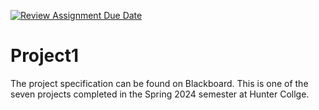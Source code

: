 [![Review Assignment Due Date](https://classroom.github.com/assets/deadline-readme-button-24ddc0f5d75046c5622901739e7c5dd533143b0c8e959d652212380cedb1ea36.svg)](https://classroom.github.com/a/kuHzDhWw)
# Project1  

The project specification can be found on Blackboard. This is one of the seven projects completed in the Spring 2024 semester at Hunter Collge.
